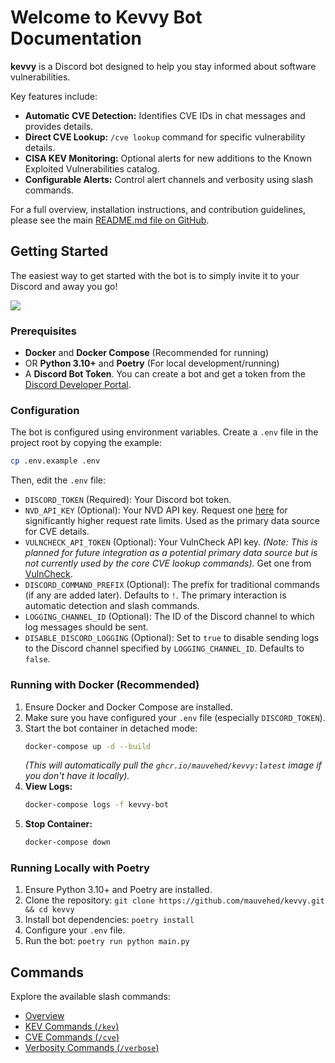 # Welcome to Kevvy Bot Documentation

**kevvy** is a Discord bot designed to help you stay informed about software vulnerabilities.

Key features include:

*   **Automatic CVE Detection:** Identifies CVE IDs in chat messages and provides details.
*   **Direct CVE Lookup:** `/cve lookup` command for specific vulnerability details.
*   **CISA KEV Monitoring:** Optional alerts for new additions to the Known Exploited Vulnerabilities catalog.
*   **Configurable Alerts:** Control alert channels and verbosity using slash commands.

For a full overview, installation instructions, and contribution guidelines, please see the main [README.md file on GitHub](https://github.com/mauvehed/kevvy/blob/main/README.md).

## Getting Started

The easiest way to get started with the bot is to simply invite it to your Discord and away you go!

<a href= "https://discord.com/api/oauth2/authorize?client_id=1363214368648724630&permissions=277025459200&scope=bot%20applications.commands">
  <img src="https://img.shields.io/badge/Add Me To Your Discord-purple?style=for-the-badge&logo=python&logoColor=white" />
</a>

### Prerequisites

*   **Docker** and **Docker Compose** (Recommended for running)
*   OR **Python 3.10+** and **Poetry** (For local development/running)
*   A **Discord Bot Token**. You can create a bot and get a token from the [Discord Developer Portal](https://discord.com/developers/applications).

### Configuration

The bot is configured using environment variables. Create a `.env` file in the project root by copying the example:

```bash
cp .env.example .env
```

Then, edit the `.env` file:

*   `DISCORD_TOKEN` (Required): Your Discord bot token.
*   `NVD_API_KEY` (Optional): Your NVD API key. Request one [here](https://nvd.nist.gov/developers/request-an-api-key) for significantly higher request rate limits. Used as the primary data source for CVE details.
*   `VULNCHECK_API_TOKEN` (Optional): Your VulnCheck API key. *(Note: This is planned for future integration as a potential primary data source but is not currently used by the core CVE lookup commands).* Get one from [VulnCheck](https://vulncheck.com/).
*   `DISCORD_COMMAND_PREFIX` (Optional): The prefix for traditional commands (if any are added later). Defaults to `!`. The primary interaction is automatic detection and slash commands.
*   `LOGGING_CHANNEL_ID` (Optional): The ID of the Discord channel to which log messages should be sent.
*   `DISABLE_DISCORD_LOGGING` (Optional): Set to `true` to disable sending logs to the Discord channel specified by `LOGGING_CHANNEL_ID`. Defaults to `false`.

### Running with Docker (Recommended)

1.  Ensure Docker and Docker Compose are installed.
2.  Make sure you have configured your `.env` file (especially `DISCORD_TOKEN`).
3.  Start the bot container in detached mode:
    ```bash
    docker-compose up -d --build
    ```
    _(This will automatically pull the `ghcr.io/mauvehed/kevvy:latest` image if you don't have it locally)._
4.  **View Logs:**
    ```bash
    docker-compose logs -f kevvy-bot
    ```
5.  **Stop Container:**
    ```bash
    docker-compose down
    ```

### Running Locally with Poetry

1.  Ensure Python 3.10+ and Poetry are installed.
2.  Clone the repository: `git clone https://github.com/mauvehed/kevvy.git && cd kevvy`
3.  Install bot dependencies: `poetry install`
4.  Configure your `.env` file.
5.  Run the bot: `poetry run python main.py`


## Commands

Explore the available slash commands:

*   [Overview](commands/index.md)
*   [KEV Commands (`/kev`)](commands/kev.md)
*   [CVE Commands (`/cve`)](commands/cve.md)
*   [Verbosity Commands (`/verbose`)](commands/verbose.md) 